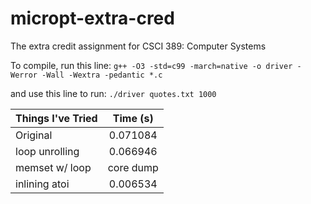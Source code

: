 # micropt-extra-cred
The extra credit assignment for CSCI 389: Computer Systems

To compile, run this line: `g++ -O3 -std=c99 -march=native -o driver -Werror -Wall -Wextra -pedantic *.c`

and use this line to run: `./driver quotes.txt 1000`

| Things I've Tried| Time (s)      | 
| -------------    |:-------------:| 
| Original         | 0.071084      | 
| loop unrolling   | 0.066946      | 
| memset w/ loop   | core dump     |  
| inlining atoi    | 0.006534      |  

